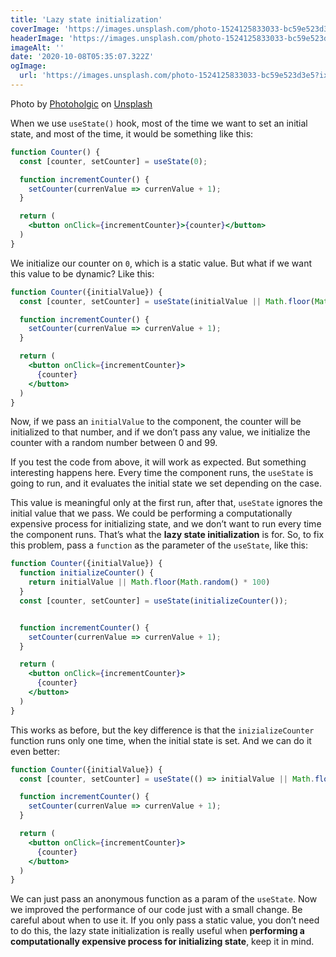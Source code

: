 ```yaml
---
title: 'Lazy state initialization'
coverImage: 'https://images.unsplash.com/photo-1524125833033-bc59e523d3e5?ixlib=rb-1.2.1&ixid=eyJhcHBfaWQiOjEyMDd9&auto=format&fit=crop&w=1000&q=80'
headerImage: 'https://images.unsplash.com/photo-1524125833033-bc59e523d3e5?ixlib=rb-1.2.1&ixid=eyJhcHBfaWQiOjEyMDd9&auto=format&fit=crop&w=1000&q=80'
imageAlt: ''
date: '2020-10-08T05:35:07.322Z'
ogImage:
  url: 'https://images.unsplash.com/photo-1524125833033-bc59e523d3e5?ixlib=rb-1.2.1&ixid=eyJhcHBfaWQiOjEyMDd9&auto=format&fit=crop&w=500&q=80'
---
```

<span>Photo by <a href="https://unsplash.com/@photoholgic?utm_source=unsplash&amp;utm_medium=referral&amp;utm_content=creditCopyText">Photoholgic</a> on <a href="https://unsplash.com/s/photos/lazy?utm_source=unsplash&amp;utm_medium=referral&amp;utm_content=creditCopyText">Unsplash</a></span>

When we use `useState()` hook, most of the time we want to set an initial state, and most of the time, it would be something like this:

```jsx
function Counter() {
  const [counter, setCounter] = useState(0);

  function incrementCounter() {
    setCounter(currenValue => currenValue + 1);
  }

  return (
    <button onClick={incrementCounter}>{counter}</button>
  )
}
```

We initialize our counter on `0`, which is a static value. But what if we want this value to be dynamic? Like this:

```jsx
function Counter({initialValue}) {
  const [counter, setCounter] = useState(initialValue || Math.floor(Math.random() * 100));

  function incrementCounter() {
    setCounter(currenValue => currenValue + 1);
  }

  return (
    <button onClick={incrementCounter}>
      {counter}
    </button>
  )
}
```

Now, if we pass an `initialValue` to the component, the counter will be initialized to that number, and if we don’t pass any value, we initialize the counter with a random number between 0 and 99.  

If you test the code from above, it will work as expected. But something interesting happens here. Every time  the component runs, the `useState` is going to run, and it evaluates the initial state we set depending on the case. 

This value is meaningful only at the first run, after that, `useState` ignores the initial value that we pass. We could be performing a computationally expensive process for initializing state, and we don’t want to run every time the component runs. That’s what the **lazy state initialization** is for. So, to fix this problem, pass a `function` as the parameter of the `useState`, like this:

```jsx
function Counter({initialValue}) {
  function initializeCounter() {
    return initialValue || Math.floor(Math.random() * 100)
  }
  const [counter, setCounter] = useState(initializeCounter());


  function incrementCounter() {
    setCounter(currenValue => currenValue + 1);
  }

  return (
    <button onClick={incrementCounter}>
      {counter}
    </button>
  )
}
```

This works as before, but the key difference is that the `inizializeCounter` function runs only one time, when the initial state is set. And we can do it even better:

```jsx
function Counter({initialValue}) {
  const [counter, setCounter] = useState(() => initialValue || Math.floor(Math.random() * 100));

  function incrementCounter() {
    setCounter(currenValue => currenValue + 1);
  }

  return (
    <button onClick={incrementCounter}>
      {counter}
    </button>
  )
}
```

We can just pass an anonymous function as a param of the `useState`. Now we improved the performance of our code just with a small change. Be careful about when to use it. If you only pass a static value, you don’t need to do this, the lazy state initialization is really useful when **performing a computationally expensive process for initializing state**, keep it in mind.
